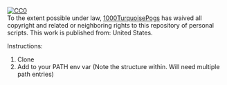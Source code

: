  [![CC0](http://i.creativecommons.org/p/zero/1.0/88x31.png)](http://creativecommons.org/publicdomain/zero/1.0/)   
To the extent possible under law, [1000TurquoisePogs](https://github.com/1000TurquoisePogs/personal-scripts) has waived all copyright and related or neighboring rights to this repository of personal scripts. This work is published from: United States.


Instructions:
1. Clone
1. Add to your PATH env var (Note the structure within. Will need multiple path entries)

